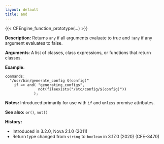 ```yaml
---
layout: default
title: and
---
```


{{< CFEngine_function_prototype(...) >}}

**Description:** Returns `any` if all arguments evaluate to true and `!any` if
any argument evaluates to false.

**Arguments**: A list of classes, class expressions, or functions that return
classes.

**Example:**

```cf3
commands:
  "/usr/bin/generate_config $(config)"
    if => and( "generating_configs",
               not(fileexists("/etc/config/$(config)"))
             );
```

**Notes:** Introduced primarily for use with `if` and `unless` promise attributes.

**See also:** `or()`, `not()`

**History:**

* Introduced in 3.2.0, Nova 2.1.0 (2011)
* Return type changed from `string` to `boolean` in 3.17.0 (2020) (CFE-3470)
